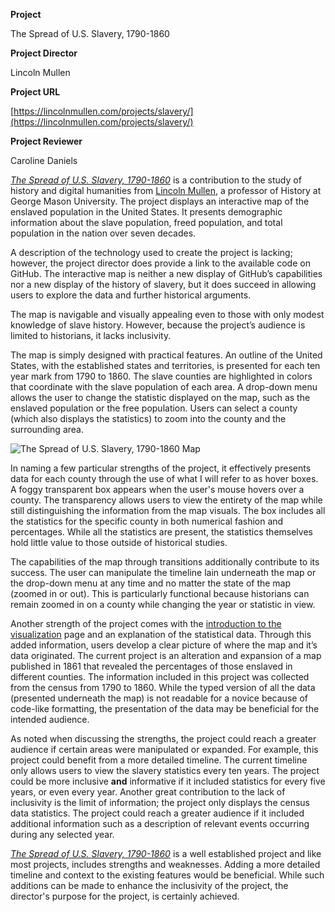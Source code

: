 **Project** 

The Spread of U.S. Slavery, 1790-1860

**Project Director**

Lincoln Mullen

**Project URL**

[https://lincolnmullen.com/projects/slavery/](https://lincolnmullen.com/projects/slavery/)

**Project Reviewer**

Caroline Daniels


[*The Spread of U.S. Slavery, 1790-1860*](https://lincolnmullen.com/projects/slavery/) is a contribution to the study of history and digital humanities from [Lincoln Mullen](https://lincolnmullen.com), a professor of History at George Mason University. The project displays an interactive map of the enslaved population in the United States. It presents demographic information about the slave population, freed population, and total population in the nation over seven decades. 

A description of the technology used to create the project is lacking; however, the project director does provide a link to the available code on GitHub. The interactive map is neither a new display of GitHub’s capabilities nor a new display of the history of slavery, but it does succeed in allowing users to explore the data and further historical arguments. 

The map is navigable and visually appealing even to those with only modest knowledge of slave history. However, because the project’s audience is limited to historians, it lacks inclusivity.

The map is simply designed with practical features. An outline of the United States, with the established states and territories, is presented for each ten year mark from 1790 to 1860. The slave counties are highlighted in colors that coordinate with the slave population of each area. A drop-down menu allows the user to change the statistic displayed on the map, such as the enslaved population or the free population. Users can select a county (which also displays the statistics) to zoom into the county and the surrounding area. 

![The Spread of U.S. Slavery, 1790-1860 Map](https://carolined350.github.io/carolined350/images/images/SlaveryMap.png)

In naming a few particular strengths of the project, it effectively presents data for each county through the use of what I will refer to as hover boxes. A foggy transparent box appears when the user's mouse hovers over a county. The transparency allows users to view the entirety of the map while still distinguishing the information from the map visuals. The box includes all the statistics for the specific county in both numerical fashion and percentages. While all the statistics are present, the statistics themselves hold little value to those outside of historical studies. 

The capabilities of the map through transitions additionally contribute to its success. The user can manipulate the timeline lain underneath the map or the drop-down menu at any time and no matter the state of the map (zoomed in or out). This is particularly functional because historians can remain zoomed in on a county while changing the year or statistic in view. 

Another strength of the project comes with the [introduction to the visualization](https://lincolnmullen.com/blog/mapping-the-spread-of-american-slavery/) page and an explanation of the statistical data. Through this added information, users develop a clear picture of where the map and it’s data originated. The current project is an alteration and expansion of a map published in 1861 that revealed the percentages of those enslaved in different counties. The information included in this project was collected from the census from 1790 to 1860. While the typed version of all the data (presented underneath the map) is not readable for a novice because of code-like formatting, the presentation of the data may be beneficial for the intended audience. 

As noted when discussing the strengths, the project could reach a greater audience if certain areas were manipulated or expanded. For example, this project could benefit from a more detailed timeline. The current timeline only allows users to view the slavery statistics every ten years. The project could be more inclusive **and** informative if it included statistics for every five years, or even every year. Another great contribution to the lack of inclusivity is the limit of information; the project only displays the census data statistics. The project could reach a greater audience if it included additional information such as a description of relevant events occurring during any selected year. 

[*The Spread of U.S. Slavery, 1790-1860*](https://lincolnmullen.com/projects/slavery/) is a well established project and like most projects, includes strengths and weaknesses. Adding a more detailed timeline and context to the existing features would be beneficial. While such additions can be made to enhance the inclusivity of the project, the director's purpose for the project, is certainly achieved. 
